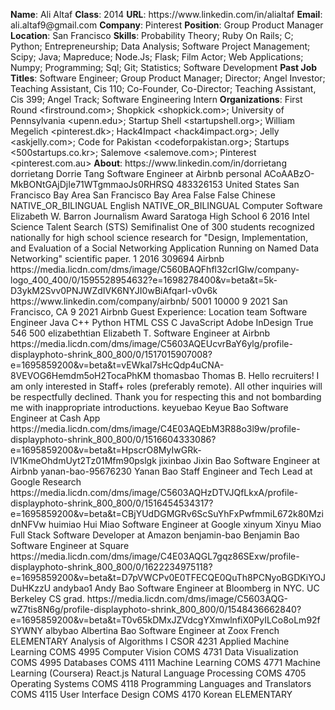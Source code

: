 **Name**: Ali Altaf
**Class**: 2014
**URL**: https://www\.linkedin\.com/in/alialtaf
**Email**: ali\.altaf9@gmail\.com
**Company**: Pinterest
**Position**: Group Product Manager
**Location**: San Francisco
**Skills**: Probability Theory; Ruby On Rails; C; Python; Entrepreneurship; Data Analysis; Software Project Management; Scipy; Java; Mapreduce; Node\.Js; Flask; Film Actor; Web Applications; Numpy; Programming; Sql; Git; Statistics; Software Development
**Past Job Titles**: Software Engineer; Group Product Manager; Director; Angel Investor; Teaching Assistant, Cis 110; Co\-Founder, Co\-Director; Teaching Assistant, Cis 399; Angel Track; Software Engineering Intern
**Organizations**: First Round <firstround\.com>; Shopkick <shopkick\.com>; University of Pennsylvania <upenn\.edu>; Startup Shell <startupshell\.org>; William Megelich <pinterest\.dk>; Hack4Impact <hack4impact\.org>; Jelly <askjelly\.com>; Code for Pakistan <codeforpakistan\.org>; Startups <500startups\.co\.kr>; Salemove <salemove\.com>; Pinterest <pinterest\.com\.au>
**About**: https://www\.linkedin\.com/in/dorrietang dorrietang Dorrie Tang Software Engineer at Airbnb personal ACoAABzO\-MkBONtGAjDjIe71WTgmmaoJs0RHRSQ 483326153 United States San Francisco Bay Area San Francisco Bay Area False False Chinese NATIVE\_OR\_BILINGUAL English NATIVE\_OR\_BILINGUAL Computer Software Elizabeth W\. Barron Journalism Award Saratoga High School 6 2016 Intel Science Talent Search \(STS\) Semifinalist One of 300 students recognized nationally for high school science research for "Design, Implementation, and Evaluation of a Social Networking Application Running on Named Data Networking" scientific paper\. 1 2016 309694 Airbnb https://media\.licdn\.com/dms/image/C560BAQFhfl32crIGIw/company\-logo\_400\_400/0/1595528954632?e=1698278400&v=beta&t=5k\-D3ykM2Svv0PNJWZdIVK6NYJI0wBiAfqarI\-v0v6k https://www\.linkedin\.com/company/airbnb/ 5001 10000 9 2021 San Francisco, CA 9 2021 Airbnb Guest Experience: Location team Software Engineer Java C\+\+ Python HTML CSS C JavaScript Adobe InDesign True 546 500 elizabethtian Elizabeth T\. Software Engineer at Airbnb https://media\.licdn\.com/dms/image/C5603AQEUcvrBaY6ylg/profile\-displayphoto\-shrink\_800\_800/0/1517015907008?e=1695859200&v=beta&t=vEWkaI7sHcQdp4uCNA\-8VEVOG6Hemdm5oH2TocaPhKM thomasbao Thomas B\. Hello recruiters\! I am only interested in Staff\+ roles \(preferably remote\)\. All other inquiries will be respectfully declined\. Thank you for respecting this and not bombarding me with inappropriate introductions\. keyuebao Keyue Bao Software Engineer at Cash App https://media\.licdn\.com/dms/image/C4E03AQEbM3R88o3l9w/profile\-displayphoto\-shrink\_800\_800/0/1516604333086?e=1695859200&v=beta&t=HpscrO8MyIwGRk\-lV1KmeOhdmUyt2Tz01Mfm90pslgk jixinbao Jixin Bao Software Engineer at Airbnb yanan\-bao\-95676230 Yanan Bao Staff Engineer and Tech Lead at Google Research https://media\.licdn\.com/dms/image/C5603AQHzDTVJQfLkxA/profile\-displayphoto\-shrink\_800\_800/0/1516454534317?e=1695859200&v=beta&t=CBjYUdDGMGRv6ScSuYhFxPwfmmiL672k80MzidnNFVw huimiao Hui Miao Software Engineer at Google xinyum Xinyu Miao Full Stack Software Developer at Amazon benjamin\-bao Benjamin Bao Software Engineer at Square https://media\.licdn\.com/dms/image/C4E03AQGL7gqz86SExw/profile\-displayphoto\-shrink\_800\_800/0/1622234975118?e=1695859200&v=beta&t=D7pVWCPv0E0TFECQE0QuTh8PCNyoBGDKiYOJDuHKzzU andybao1 Andy Bao Software Engineer at Bloomberg in NYC\. UC Berkeley CS grad\. https://media\.licdn\.com/dms/image/C5603AQG\-wZ7tis8N6g/profile\-displayphoto\-shrink\_800\_800/0/1548436662840?e=1695859200&v=beta&t=T0v65kDMxJZVdcgYXmwlnfiX0PyILCo8oLm92fSYWNY albybao Albertina Bao Software Engineer at Zoox French ELEMENTARY Analysis of Algorithms I CSOR 4231 Applied Machine Learning COMS 4995 Computer Vision COMS 4731 Data Visualization COMS 4995 Databases COMS 4111 Machine Learning COMS 4771 Machine Learning \(Coursera\) React\.js Natural Language Processing COMS 4705 Operating Systems COMS 4118 Programming Languages and Translators COMS 4115 User Interface Design COMS 4170 Korean ELEMENTARY
